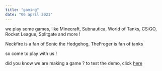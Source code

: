 ```yaml
---
title: "gaming"
date: "06 april 2021"
---
```

we play some games, like Minecraft, Subnautica, World of Tanks, CS:GO, Rocket League, Splitgate and more !
 
 Neckfire is a fan of Sonic the Hedgehog,
 TheFroger is fan of tanks

so come to play with us !

did you know we are making a game ?
to test the demo, click [here](https://nfteam.netlify.app/nftgame/_index.html)
